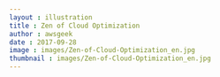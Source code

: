 ```yaml
---
layout : illustration
title : Zen of Cloud Optimization
author : awsgeek
date : 2017-09-28
image : images/Zen-of-Cloud-Optimization_en.jpg
thumbnail : images/Zen-of-Cloud-Optimization_en.jpg
---
```

